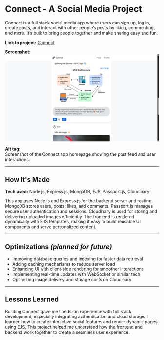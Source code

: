 # Connect - A Social Media Project

Connect is a full stack social media app where users can sign up, log in, create posts, and interact with other people’s posts by liking, commenting, and more. It’s built to bring people together and make sharing easy and fun.

**Link to project:** [Connect](https://connect-b9p9.onrender.com)  

**Screenshot:**  
![Connect app screenshot](public/imgs/connect.png)  

**Alt tag:**  
Screenshot of the Connect app homepage showing the post feed and user interactions.

---

## How It's Made  
**Tech used:** Node.js, Express.js, MongoDB, EJS, Passport.js, Cloudinary

This app uses Node.js and Express.js for the backend server and routing. MongoDB stores users, posts, likes, and comments. Passport.js manages secure user authentication and sessions. Cloudinary is used for storing and delivering uploaded images efficiently. The frontend is rendered dynamically with EJS templates, making it easy to build reusable UI components and serve personalized content.

---

## Optimizations *(planned for future)*  
- Improving database queries and indexing for faster data retrieval  
- Adding caching mechanisms to reduce server load  
- Enhancing UI with client-side rendering for smoother interactions  
- Implementing real-time updates with WebSocket or similar tech  
- Optimizing image delivery and storage costs on Cloudinary

---

## Lessons Learned  
Building Connect gave me hands-on experience with full stack development, especially integrating authentication and cloud storage. I learned how to create interactive social features and render dynamic pages using EJS. This project helped me understand how the frontend and backend work together to create a seamless user experience.
